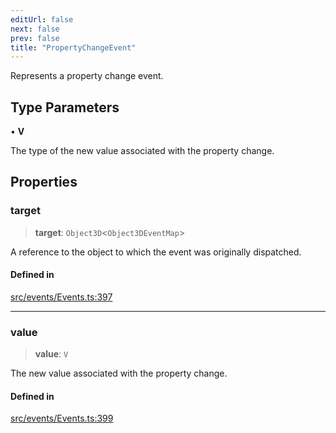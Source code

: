 ```yaml
---
editUrl: false
next: false
prev: false
title: "PropertyChangeEvent"
---
```


Represents a property change event.

## Type Parameters

• **V**

The type of the new value associated with the property change.

## Properties

### target

> **target**: `Object3D`\<`Object3DEventMap`\>

A reference to the object to which the event was originally dispatched.

#### Defined in

[src/events/Events.ts:397](https://github.com/agargaro/three.ez/blob/b06e30e89a1cb80df2de9df7c48590de59a134ce/src/events/Events.ts#L397)

***

### value

> **value**: `V`

The new value associated with the property change.

#### Defined in

[src/events/Events.ts:399](https://github.com/agargaro/three.ez/blob/b06e30e89a1cb80df2de9df7c48590de59a134ce/src/events/Events.ts#L399)
